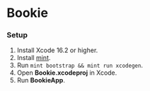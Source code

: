 # Bookie

### Setup

1. Install Xcode 16.2 or higher.
2. Install [mint](https://github.com/yonaskolb/Mint).
3. Run `mint bootstrap && mint run xcodegen`.
6. Open **Bookie.xcodeproj** in Xcode.
7. Run **BookieApp**.

